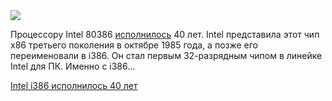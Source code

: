 <!--2025-10-21 13:18:58-->
<div class="yb">
  <div class="rss habr"><img src="https://habrastorage.org/getpro/habr/upload_files/b2c/c83/e8d/b2cc83e8d08c9d5dfdda60f8886f7baf.jpg" /><p>Процессору Intel 80386 <a href="https://www.redhotcyber.com/en/post/the-intel-386-processor-turns-40-the-32-bit-era-began/" rel="noopener noreferrer nofollow">исполнилось</a> 40 лет. Intel представила этот чип x86 третьего поколения в октябре 1985 года, а позже его переименовали в i386. Он стал первым 32-разрядным чипом в линейке Intel для ПК. Именно с i386... <p class="titl"><a href="https://habr.com/ru/news/958738/?utm_source=habrahabr&utm_medium=rss&utm_campaign=958738">Intel i386 исполнилось 40 лет</a></p></div>
</div>
